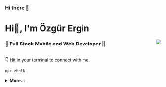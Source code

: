 ### Hi there 👋

<!--
**kodbutonu/Kodbutonu** is a ✨ _special_ ✨ repository because its `README.md` (this file) appears on your GitHub profile.

Here are some ideas to get you started:

- 🔭 I’m currently working on ...
- 🌱 I’m currently learning ...
- 👯 I’m looking to collaborate on ...
- 🤔 I’m looking for help with ...
- 💬 Ask me about ...
- 📫 How to reach me: ...
- 😄 Pronouns: ...
- ⚡ Fun fact: ...
-->

<h1>Hi👋, I'm Özgür Ergin</h1>

<img align="right" src="https://github-stat.alpaca.run/api?username=kodbutonu&show_icons=true&include_all_commits=true"/>



### 💼  Full Stack Mobile and Web Developer  ||

<br/>  
👇 Hit in your terminal to connect with me.

```bash
npx zhnlk
```

<details>
 <summary><b>More...</b></summary>  
    
## 😎 A little more about me...  

```go
Özgür Ergin := &Info {
    Name: "Özgür Ergin",
    Age: 24,
    Work: "Full Stack Engineer",
    Email: "oergin526@gmail.com",
    Website: "https://erankk.com",
    Location: "Turkey"
}
```

## ⚡ Technologies

Lanuage  
![JavaScript](https://img.shields.io/badge/-JavaScript-black?style=flat-square&logo=javascript)
![Nodejs](https://img.shields.io/badge/-Nodejs-black?style=flat-square&logo=node.js)
![TypeScript](https://img.shields.io/badge/-TypeScript-black?style=flat-square&logo=typescript)
![Dart](https://img.shields.io/badge/-Dart-black?style=flat-square&logo=dart)

Framework  
![Flutter](https://img.shields.io/badge/-Flutter-black?style=flat-square&logo=flutter)
![React](https://img.shields.io/badge/-React-black?style=flat-square&logo=react)


Tools  
![MySQL](https://img.shields.io/badge/-MySQL-black?style=flat-square&logo=mysql)
![Firebase](https://img.shields.io/badge/-Firebase-black?style=flat-square&logo=firebase)
![GitHub](https://img.shields.io/badge/-GitHub-black?style=flat-square&logo=github)


Others  
![Linux](https://img.shields.io/badge/-Linux-black?style=flat-square&logo=Linux)



</details>
